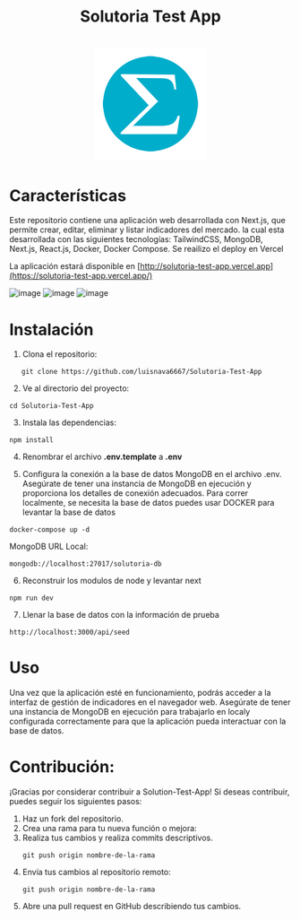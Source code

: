 <div align="center">

# Solutoria Test App
# ![image](./public/solutoria.png)

</div>

# Características
Este repositorio contiene una aplicación web desarrollada con Next.js, que permite crear, editar, eliminar y listar indicadores del mercado. la cual esta desarrollada con las siguientes tecnologías: TailwindCSS, MongoDB, Next.js, React.js, Docker, Docker Compose. Se reailizo el deploy en Vercel

La aplicación estará disponible en [http://solutoria-test-app.vercel.app](https://solutoria-test-app.vercel.app/)


![image](https://github.com/luisnava6667/Solutoria-Test-App/assets/88040918/c66c324b-c073-49a0-9f62-537fb7ba9308)
![image](https://github.com/luisnava6667/Solutoria-Test-App/assets/88040918/82f0fcd3-58a8-4bc0-9936-fb94e95f2b06)
![image](https://github.com/luisnava6667/Solutoria-Test-App/assets/88040918/73cbc0b5-66b0-4dfe-a835-035f349701d9)


# Instalación

1. Clona el repositorio:
```
   git clone https://github.com/luisnava6667/Solutoria-Test-App
```

2. Ve al directorio del proyecto:
```
cd Solutoria-Test-App
```

3. Instala las dependencias:
```
npm install
```
4. Renombrar el archivo **.env.template** a **.env**

5. Configura la conexión a la base de datos MongoDB en el archivo .env. Asegúrate de tener una instancia de MongoDB en ejecución y proporciona los detalles de conexión adecuados.
Para correr localmente, se necesita la base de datos puedes usar DOCKER para levantar la base de datos

```
docker-compose up -d
```

MongoDB URL Local:

```
mongodb://localhost:27017/solutoria-db
```

6. Reconstruir los modulos de node y levantar next
```
npm run dev
```
7. Llenar la base de datos con la información de prueba
```
http://localhost:3000/api/seed
```

# Uso
Una vez que la aplicación esté en funcionamiento, podrás acceder a la interfaz de gestión de indicadores en el navegador web. Asegúrate de tener una instancia de MongoDB en ejecución para trabajarlo en localy configurada correctamente para que la aplicación pueda interactuar con la base de datos.

# Contribución:
¡Gracias por considerar contribuir a Solution-Test-App! Si deseas contribuir, puedes seguir los siguientes pasos:
1. Haz un fork del repositorio.
2. Crea una rama para tu nueva función o mejora:
3. Realiza tus cambios y realiza commits descriptivos.
    ```shell
    git push origin nombre-de-la-rama
4. Envía tus cambios al repositorio remoto:
     ```shell
     git push origin nombre-de-la-rama
5. Abre una pull request en GitHub describiendo tus cambios.
